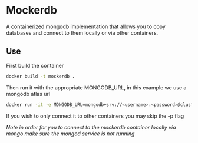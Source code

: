 # Mockerdb

A containerized mongodb implementation that allows you to copy databases and connect to them locally or via other containers.


## Use

First build the container
```bash
docker build -t mockerdb .
```
Then run it with the appropriate MONGODB_URL, in this example we use a mongodb atlas url
```bash
docker run -it -e MONGODB_URL=mongodb+srv://<username>:<password>@cluster.mongodb.net -p 27017:27017 mockerdb
```

If you wish to only connect it to other containers you may skip the -p flag

*Note in order for you to connect to the mockerdb container locally via mongo make sure the mongod service is not running*

